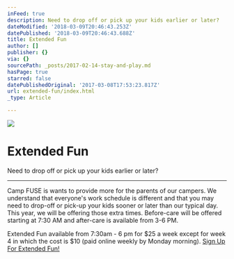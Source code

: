 ```yaml
---
inFeed: true
description: Need to drop off or pick up your kids earlier or later?
dateModified: '2018-03-09T20:46:43.253Z'
datePublished: '2018-03-09T20:46:43.688Z'
title: Extended Fun
author: []
publisher: {}
via: {}
sourcePath: _posts/2017-02-14-stay-and-play.md
hasPage: true
starred: false
datePublishedOriginal: '2017-03-08T17:53:23.817Z'
url: extended-fun/index.html
_type: Article

---
```

![](https://the-grid-user-content.s3-us-west-2.amazonaws.com/9417c215-d387-40a0-91de-5d7357248acc.jpg)

# Extended Fun

Need to drop off or pick up your kids earlier or later?

---

Camp FUSE is wants to provide more for the parents of our campers. We understand that everyone's work schedule is different and that you may need to drop-off or pick-up your kids sooner or later than our typical day. This year, we will be offering those extra times. Before-care will be offered starting at 7:30 AM and after-care is available from 3-6 PM.

Extended Fun available from 7:30am - 6 pm for $25 a week except for week 4 in which the cost is $10 (paid online weekly by Monday morning).
[Sign Up For Extended Fun!][0]

[0]: https://renovationcommunity.easytitheplus.com/external/form/11f6f6a1-4a72-48ac-9bfa-178a4ba1d1e1